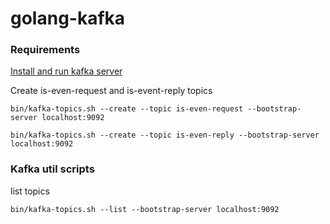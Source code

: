 # golang-kafka

### Requirements

[Install and run kafka server](https://kafka.apache.org/quickstart)

Create is-even-request and is-event-reply topics

```shell
bin/kafka-topics.sh --create --topic is-even-request --bootstrap-server localhost:9092
```

```shell
bin/kafka-topics.sh --create --topic is-even-reply --bootstrap-server localhost:9092
```

### Kafka util scripts

list topics

```
bin/kafka-topics.sh --list --bootstrap-server localhost:9092
```